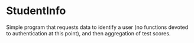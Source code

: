 # StudentInfo
Simple program that requests data to identify a user (no functions devoted to authentication at this point), and then aggregation of test scores.
